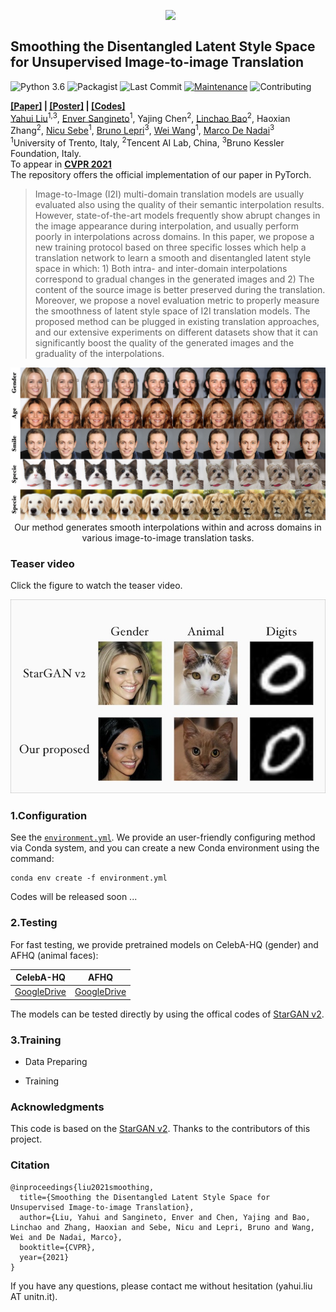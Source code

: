 <img src='figures/afhq.gif' align="right" width=256><br>

## Smoothing the Disentangled Latent Style Space for Unsupervised Image-to-image Translation

![Python 3.6](https://img.shields.io/badge/python-3.6.7-green.svg)
![Packagist](https://img.shields.io/badge/Pytorch-1.4.0-red.svg)
![Last Commit](https://img.shields.io/github/last-commit/yhlleo/SmoothingLatentSpace)
[![Maintenance](https://img.shields.io/badge/Maintained%3F-yes-blue.svg)]((https://github.com/yhlleo/SmoothingLatentSpace/graphs/commit-activity))
![Contributing](https://img.shields.io/badge/contributions-welcome-brightgreen.svg?style=flat)

**[[Paper]](./) | [[Poster]](./) | [[Codes]](https://github.com/yhlleo/SmoothingLatentSpace)** <br> 
[Yahui Liu](https://yhlleo.github.io/)<sup>1,3</sup>, 
[Enver Sangineto](https://scholar.google.com/citations?user=eJZlvlAAAAAJ&hl=it)<sup>1</sup>, 
Yajing Chen<sup>2</sup>, 
[Linchao Bao](https://scholar.google.com/citations?user=xQZMbkUAAAAJ&hl=en)<sup>2</sup>, 
Haoxian Zhang<sup>2</sup>, 
[Nicu Sebe](https://scholar.google.com/citations?user=stFCYOAAAAAJ&hl=en)<sup>1</sup>, 
[Bruno Lepri](https://scholar.google.com/citations?hl=en&user=JfcopG0AAAAJ)<sup>3</sup>,
[Wei Wang](https://scholar.google.com/citations?hl=en&user=k4SdlbcAAAAJ)<sup>1</sup>,
[Marco De Nadai](https://scholar.google.com/citations?user=_4-U61wAAAAJ&hl=en)<sup>3</sup> <br>
<sup>1</sup>University of Trento, Italy, <sup>2</sup>Tencent AI Lab, China, <sup>3</sup>Bruno Kessler Foundation, Italy. <br>
To appear in **[CVPR 2021](http://cvpr2021.thecvf.com/)**  <br>
The repository offers the official implementation of our paper in PyTorch.

> Image-to-Image (I2I) multi-domain translation models are usually evaluated also using the quality of their semantic interpolation results. However, state-of-the-art models frequently show abrupt changes in the image appearance during interpolation, and usually perform poorly in interpolations across domains. In this paper, we propose a new training protocol based on three specific losses which help a translation network to learn a smooth and disentangled latent style space in which: 1) Both intra- and inter-domain interpolations correspond to gradual changes in the generated images and 2) The content of the source image is better preserved during the translation. Moreover, we propose a novel evaluation metric to properly measure the smoothness of latent style space  of I2I translation models. The proposed method can be plugged in existing translation approaches, and our extensive experiments on different datasets show that it can significantly boost the quality of the generated images and the graduality of the interpolations. 

<p align="center">
<img src="figures/teaser.jpg" width="800px"/>
<br>
Our method generates smooth interpolations within and across domains in various image-to-image translation tasks.
</p>

### Teaser video
Click the figure to watch the teaser video. <br/>

[![IMAGE ALT TEXT HERE](figures/video.jpg)](https://youtu.be/Mop3EVGm8no)

### 1.Configuration

See the [`environment.yml`](./environment.yml). We provide an user-friendly configuring method via Conda system, and you can create a new Conda environment using the command:

```
conda env create -f environment.yml
```

Codes will be released soon ...

### 2.Testing

For fast testing, we provide pretrained models on CelebA-HQ (gender) and AFHQ (animal faces):

|CelebA-HQ|AFHQ|
|:----:|:----:|
|[GoogleDrive](https://drive.google.com/file/d/1rWksiZQAu3k0S0ttnM_lke4-Ow6EeqkH/view?usp=sharing)|[GoogleDrive](https://drive.google.com/file/d/1HRT0qdWtpf13TL0nFQedlFPpV8GA5i_-/view?usp=sharing)|

The models can be tested directly by using the offical codes of [StarGAN v2](https://github.com/clovaai/stargan-v2).

### 3.Training

 - Data Preparing

 - Training


### Acknowledgments 

This code is based on the [StarGAN v2](https://github.com/clovaai/stargan-v2). Thanks to the contributors of this project.

### Citation

```
@inproceedings{liu2021smoothing,
  title={Smoothing the Disentangled Latent Style Space for Unsupervised Image-to-image Translation},
  author={Liu, Yahui and Sangineto, Enver and Chen, Yajing and Bao, Linchao and Zhang, Haoxian and Sebe, Nicu and Lepri, Bruno and Wang, Wei and De Nadai, Marco},
  booktitle={CVPR},
  year={2021}
}
```

If you have any questions, please contact me without hesitation (yahui.liu AT unitn.it).
